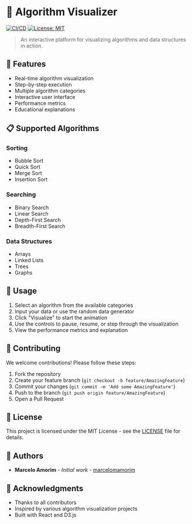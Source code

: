 # 🎯 Algorithm Visualizer

[![CI/CD](https://github.com/marcelomamorim/algorithm-visualizer/actions/workflows/main.yml/badge.svg)](https://github.com/marcelomamorim/algorithm-visualizer/actions/workflows/main.yml)
[![License: MIT](https://img.shields.io/badge/License-MIT-yellow.svg)](https://opensource.org/licenses/MIT)

> An interactive platform for visualizing algorithms and data structures in action.

## 🚀 Features

- Real-time algorithm visualization
- Step-by-step execution
- Multiple algorithm categories
- Interactive user interface
- Performance metrics
- Educational explanations

## 📋 Supported Algorithms

### Sorting
- Bubble Sort
- Quick Sort
- Merge Sort
- Insertion Sort

### Searching
- Binary Search
- Linear Search
- Depth-First Search
- Breadth-First Search

### Data Structures
- Arrays
- Linked Lists
- Trees
- Graphs


## 🔧 Usage

1. Select an algorithm from the available categories
2. Input your data or use the random data generator
3. Click "Visualize" to start the animation
4. Use the controls to pause, resume, or step through the visualization
5. View the performance metrics and explanation

## 🤝 Contributing

We welcome contributions! Please follow these steps:

1. Fork the repository
2. Create your feature branch (`git checkout -b feature/AmazingFeature`)
3. Commit your changes (`git commit -m 'Add some AmazingFeature'`)
4. Push to the branch (`git push origin feature/AmazingFeature`)
5. Open a Pull Request

## 📝 License

This project is licensed under the MIT License - see the [LICENSE](LICENSE) file for details.

## 👥 Authors

- **Marcelo Amorim** - *Initial work* - [marcelomamorim](https://github.com/marcelomamorim)

## 🙏 Acknowledgments

- Thanks to all contributors
- Inspired by various algorithm visualization projects
- Built with React and D3.js
